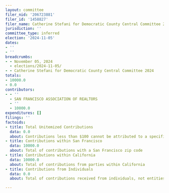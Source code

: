 ```yaml
---
layout: committee
filer_nid: '206723881'
filer_id: '1458827'
filer_name: Catherine Stefani for Democratic County Central Committee 2024
jurisdiction: ''
committee_type: inferred
election: '2024-11-05'
dates:
- ''
- ''
breadcrumbs:
- - November 05, 2024
  - elections/2024-11-05/
- - Catherine Stefani for Democratic County Central Committee 2024
totals:
- 10000.0
- 0.0
contributors:
- - ''
  - SAN FRANCISCO ASSOCIATION OF REALTORS
  - ''
  - 10000.0
expenditures: []
filings: ''
factoids:
- title: Total Unitemized Contributions
  data: 0.0
  about: Contributions less than $100 cannot be attributed to a specific individual
- title: Contributions within San Francisco
  data: 10000.0
  about: Total of contributions with a San Francisco zip code
- title: Contributions within California
  data: 10000.0
  about: Total of contributions from parties within California
- title: Contributions from Individuals
  data: 0.0
  about: Total of contributions received from individuals, not entities

---
```


